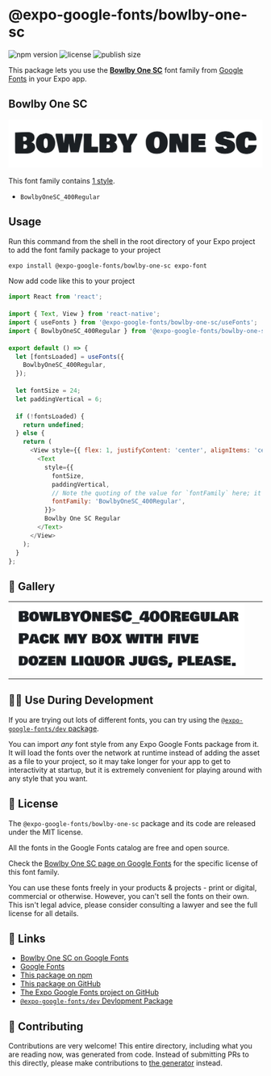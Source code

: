 # @expo-google-fonts/bowlby-one-sc

![npm version](https://flat.badgen.net/npm/v/@expo-google-fonts/bowlby-one-sc)
![license](https://flat.badgen.net/github/license/expo/google-fonts)
![publish size](https://flat.badgen.net/packagephobia/install/@expo-google-fonts/bowlby-one-sc)

This package lets you use the [**Bowlby One SC**](https://fonts.google.com/specimen/Bowlby+One+SC) font family from [Google Fonts](https://fonts.google.com/) in your Expo app.

## Bowlby One SC

![Bowlby One SC](./font-family.png)

This font family contains [1 style](#-gallery).

- `BowlbyOneSC_400Regular`

## Usage

Run this command from the shell in the root directory of your Expo project to add the font family package to your project
```sh
expo install @expo-google-fonts/bowlby-one-sc expo-font
```

Now add code like this to your project
```js
import React from 'react';

import { Text, View } from 'react-native';
import { useFonts } from '@expo-google-fonts/bowlby-one-sc/useFonts';
import { BowlbyOneSC_400Regular } from '@expo-google-fonts/bowlby-one-sc/400Regular';

export default () => {
  let [fontsLoaded] = useFonts({
    BowlbyOneSC_400Regular,
  });

  let fontSize = 24;
  let paddingVertical = 6;

  if (!fontsLoaded) {
    return undefined;
  } else {
    return (
      <View style={{ flex: 1, justifyContent: 'center', alignItems: 'center' }}>
        <Text
          style={{
            fontSize,
            paddingVertical,
            // Note the quoting of the value for `fontFamily` here; it expects a string!
            fontFamily: 'BowlbyOneSC_400Regular',
          }}>
          Bowlby One SC Regular
        </Text>
      </View>
    );
  }
};

```

## 🔡 Gallery


||||
|-|-|-|
|![BowlbyOneSC_400Regular](./BowlbyOneSC_400Regular.ttf.png)||||


## 👩‍💻 Use During Development

If you are trying out lots of different fonts, you can try using the [`@expo-google-fonts/dev` package](https://github.com/expo/google-fonts/tree/master/font-packages/dev#readme).

You can import *any* font style from any Expo Google Fonts package from it. It will load the fonts
over the network at runtime instead of adding the asset as a file to your project, so it may take longer
for your app to get to interactivity at startup, but it is extremely convenient
for playing around with any style that you want.

## 📖 License

The `@expo-google-fonts/bowlby-one-sc` package and its code are released under the MIT license.

All the fonts in the Google Fonts catalog are free and open source.

Check the [Bowlby One SC page on Google Fonts](https://fonts.google.com/specimen/Bowlby+One+SC) for the specific license of this font family.

You can use these fonts freely in your products & projects - print or digital, commercial or otherwise. However, you can't sell the fonts on their own. This isn't legal advice, please consider consulting a lawyer and see the full license for all details.

## 🔗 Links

- [Bowlby One SC on Google Fonts](https://fonts.google.com/specimen/Bowlby+One+SC)
- [Google Fonts](https://fonts.google.com/)
- [This package on npm](https://www.npmjs.com/package/@expo-google-fonts/bowlby-one-sc)
- [This package on GitHub](https://github.com/expo/google-fonts/tree/master/font-packages/bowlby-one-sc)
- [The Expo Google Fonts project on GitHub](https://github.com/expo/google-fonts)
- [`@expo-google-fonts/dev` Devlopment Package](https://github.com/expo/google-fonts/tree/master/font-packages/dev)

## 🤝 Contributing

Contributions are very welcome! This entire directory, including what you are reading now, was generated from code. Instead of submitting PRs to this directly, please make contributions to [the generator](https://github.com/expo/google-fonts/tree/master/packages/generator) instead.

